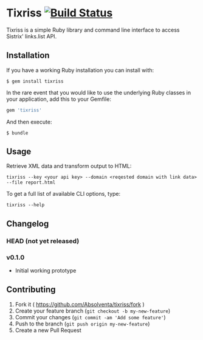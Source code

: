 # Tixriss [![Build Status](https://travis-ci.org/Absolventa/tixriss.svg?branch=master)](https://travis-ci.org/Absolventa/tixriss)

Tixriss is a simple Ruby library and command line interface to access Sistrix' links.list API.

## Installation

If you have a working Ruby installation you can install with:

    $ gem install tixriss

In the rare event that you would like to use the underlying
Ruby classes in your application, add this to your Gemfile:

```ruby
gem 'tixriss'
```

And then execute:

    $ bundle

## Usage

Retrieve XML data and transform output to HTML:

```shell
tixriss --key <your api key> --domain <reqested domain with link data> --file report.html
```

To get a full list of available CLI options, type:

```shell
tixriss --help
```

## Changelog

### HEAD (not yet released)

### v0.1.0
* Initial working prototype

## Contributing

1. Fork it ( https://github.com/Absolventa/tixriss/fork )
2. Create your feature branch (`git checkout -b my-new-feature`)
3. Commit your changes (`git commit -am 'Add some feature'`)
4. Push to the branch (`git push origin my-new-feature`)
5. Create a new Pull Request
